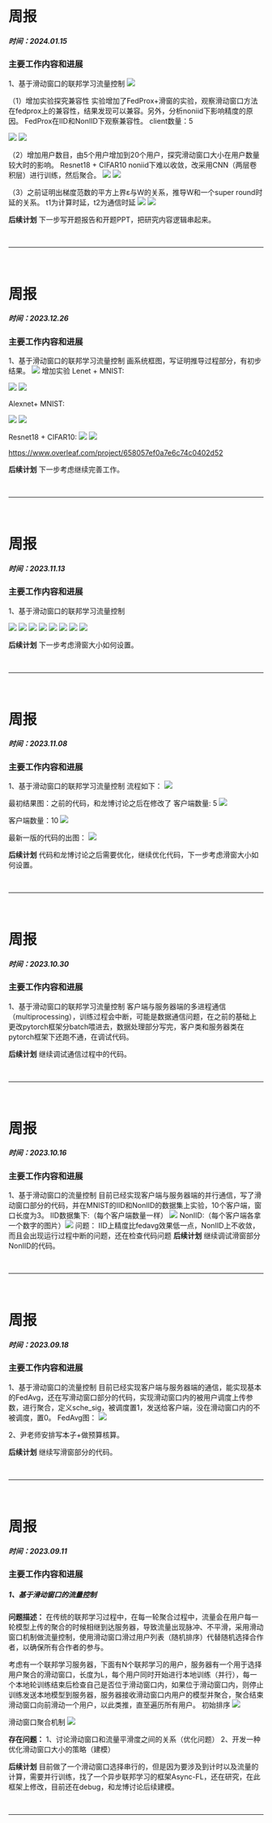 # **周报**
##### 时间：2024.01.15
### **主要工作内容和进展**
1、基于滑动窗口的联邦学习流量控制
![](./pic/system2.png)


（1）增加实验探究兼容性
实验增加了FedProx+滑窗的实验，观察滑动窗口方法在fedprox上的兼容性，结果发现可以兼容。另外，分析noniid下影响精度的原因。
FedProx在IID和NonIID下观察兼容性。  client数量：5

![](./pic/0115_1.png)
![](./pic/0115_2.png)


（2）增加用户数目，由5个用户增加到20个用户，探究滑动窗口大小在用户数量较大时的影响。
Resnet18 + CIFAR10  noniid下难以收敛，改采用CNN（两层卷积层）进行训练，然后聚合。
![](./pic/0115_3.png)
![](./pic/0115_4.png)

（3）之前证明出梯度范数的平方上界ε与W的关系，推导W和一个super round时延的关系。
t1为计算时延，t2为通信时延
![](./pic/0115_5.png)
![](./pic/0115_6.png)


**后续计划**
下一步写开题报告和开题PPT，把研究内容逻辑串起来。


<br>

---

<br>






# **周报**
##### 时间：2023.12.26
### **主要工作内容和进展**
1、基于滑动窗口的联邦学习流量控制
画系统框图，写证明推导过程部分，有初步结果。
![](./pic/system2.png)
增加实验
Lenet + MNIST:

![](./pic/1226_1.png)
![](./pic/1226_2.png)

Alexnet+ MNIST:

![](./pic/1226_5.png)
![](./pic/1226_6.png)


Resnet18 + CIFAR10:
![](./pic/1226_3.png)
![](./pic/1226_4.png)



https://www.overleaf.com/project/658057ef0a7e6c74c0402d52


**后续计划**
下一步考虑继续完善工作。


<br>

---

<br>



# **周报**
##### 时间：2023.11.13
### **主要工作内容和进展**
1、基于滑动窗口的联邦学习流量控制

![](./pic/1113iid.png)
![](./pic/1113noniid.png)
![](./pic/l1.png)
![](./pic/l5.png)
![](./pic/l7.png)
![](./pic/l9.png)
![](./pic/l1.png)
![](./pic/1113f.png)

**后续计划**
下一步考虑滑窗大小如何设置。


<br>

---

<br>


# **周报**
##### 时间：2023.11.08
### **主要工作内容和进展**
1、基于滑动窗口的联邦学习流量控制
流程如下：
![](./pic/1108.png)


最初结果图：之前的代码，和龙博讨论之后在修改了
客户端数量: 5
![](./pic/1107_03.png)


客户端数量：10
![](./pic/1107_04.png)


最新一版的代码的出图：
![](./pic/1108_2.png)




**后续计划**
代码和龙博讨论之后需要优化，继续优化代码，下一步考虑滑窗大小如何设置。


<br>

---

<br>


# **周报**
##### 时间：2023.10.30
### **主要工作内容和进展**
1、基于滑动窗口的联邦学习流量控制
客户端与服务器端的多进程通信（multiprocessing），训练过程会中断，可能是数据通信问题，在之前的基础上更改pytorch框架分batch喂进去，数据处理部分写完，客户类和服务器类在pytorch框架下还跑不通，在调试代码。

**后续计划**
继续调试通信过程中的代码。


<br>

---

<br>

# **周报**
##### 时间：2023.10.16
### **主要工作内容和进展**
1、基于滑动窗口的流量控制
目前已经实现客户端与服务器端的并行通信，写了滑动窗口部分的代码，并在MNIST的IID和NonIID的数据集上实验，10个客户端，窗口长度为3。
IID数据集下:（每个客户端数量一样）
![](./pic/1016fedwidowIID.png)
NonIID:（每个客户端各拿一个数字的图片）![](./pic/1016fedwindow.png)
问题：
IID上精度比fedavg效果低一点，NonIID上不收敛，而且会出现运行过程中断的问题，还在检查代码问题
**后续计划**
继续调试滑窗部分NonIID的代码。


<br>

---

<br>


# **周报**
##### 时间：2023.09.18
### **主要工作内容和进展**
1、基于滑动窗口的流量控制
目前已经实现客户端与服务器端的通信，能实现基本的FedAvg，还在写滑动窗口部分的代码，实现滑动窗口内的被用户调度上传参数，进行聚合，定义sche_sig，被调度置1，发送给客户端，没在滑动窗口内的不被调度，置0。
FedAvg图：
![](./pic/0918fedavg.png)

2、尹老师安排写本子+做预算核算。

**后续计划**
继续写滑窗部分的代码。


<br>

---

<br>



# **周报**
##### 时间：2023.09.11
### **主要工作内容和进展**
##### 1、基于滑动窗口的流量控制
<!-- **First sliding**提出，是根据权重相似度直接按分组聚合。
Khan M I, Jafaritadi M, Alhoniemi E, et al. Adaptive weight aggregation in federated learning for brain tumor segmentation[C]//International MICCAI Brainlesion Workshop. Cham: Springer International Publishing, 2021: 455-469. -->
**问题描述：**
在传统的联邦学习过程中，在每一轮聚合过程中，流量会在用户每一轮模型上传的聚合的时候相继到达服务器，导致流量出现脉冲、不平滑，采用滑动窗口机制做流量控制，使用滑动窗口滑过用户列表（随机排序）代替随机选择合作者，以确保所有合作者的参与。

考虑有一个联邦学习服务器，下面有N个联邦学习的用户，服务器有一个用于选择用户聚合的滑动窗口，长度为L，每个用户同时开始进行本地训练（并行），每一个本地轮训练结束后检查自己是否位于滑动窗口内，如果位于滑动窗口内，则停止训练发送本地模型到服务器，服务器接收滑动窗口内用户的模型并聚合，聚合结束滑动窗口向前滑动一个用户，以此类推，直至遍历所有用户。
初始排序
![](./pic/sliding.png)

滑动窗口聚合机制
![](./pic/sliding2.png)


**存在问题：**
1、讨论滑动窗口和流量平滑度之间的关系（优化问题）
2、开发一种优化滑动窗口大小的策略（建模）


**后续计划**
目前做了一个滑动窗口选择串行的，但是因为要涉及到计时以及流量的计算，需要并行训练，找了一个异步联邦学习的框架Async-FL，还在研究，在此框架上修改，目前还在debug，和龙博讨论后续建模。


<br>

---

<br>
